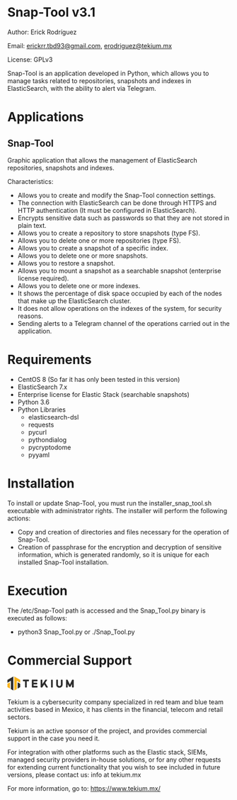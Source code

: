 # Snap-Tool v3.1

Author: Erick Rodríguez 

Email: erickrr.tbd93@gmail.com, erodriguez@tekium.mx

License: GPLv3

Snap-Tool is an application developed in Python, which allows you to manage tasks related to repositories, snapshots and indexes in ElasticSearch, with the ability to alert via Telegram.

# Applications
## Snap-Tool
Graphic application that allows the management of ElasticSearch repositories, snapshots and indexes.

Characteristics:
- Allows you to create and modify the Snap-Tool connection settings.
- The connection with ElasticSearch can be done through HTTPS and HTTP authentication (It must be configured in ElasticSearch).
- Encrypts sensitive data such as passwords so that they are not stored in plain text.
- Allows you to create a repository to store snapshots (type FS).
- Allows you to delete one or more repositories (type FS).
- Allows you to create a snapshot of a specific index.
- Allows you to delete one or more snapshots.
- Allows you to restore a snapshot.
- Allows you to mount a snapshot as a searchable snapshot (enterprise license required).
- Allows you to delete one or more indexes.
- It shows the percentage of disk space occupied by each of the nodes that make up the ElasticSearch cluster.
- It does not allow operations on the indexes of the system, for security reasons.
- Sending alerts to a Telegram channel of the operations carried out in the application.

# Requirements
- CentOS 8 (So far it has only been tested in this version)
- ElasticSearch 7.x
- Enterprise license for Elastic Stack (searchable snapshots)
- Python 3.6
- Python Libraries
  - elasticsearch-dsl
  - requests
  - pycurl
  - pythondialog
  - pycryptodome
  - pyyaml

# Installation
To install or update Snap-Tool, you must run the installer_snap_tool.sh executable with administrator rights. The installer will perform the following actions:
- Copy and creation of directories and files necessary for the operation of Snap-Tool.
- Creation of passphrase for the encryption and decryption of sensitive information, which is generated randomly, so it is unique for each installed Snap-Tool installation.

# Execution
The /etc/Snap-Tool path is accessed and the Snap_Tool.py binary is executed as follows:

- python3 Snap_Tool.py or ./Snap_Tool.py

# Commercial Support
![Tekium](https://github.com/unmanarc/uAuditAnalyzer2/blob/master/art/tekium_slogo.jpeg)

Tekium is a cybersecurity company specialized in red team and blue team activities based in Mexico, it has clients in the financial, telecom and retail sectors.

Tekium is an active sponsor of the project, and provides commercial support in the case you need it.

For integration with other platforms such as the Elastic stack, SIEMs, managed security providers in-house solutions, or for any other requests for extending current functionality that you wish to see included in future versions, please contact us: info at tekium.mx

For more information, go to: https://www.tekium.mx/
